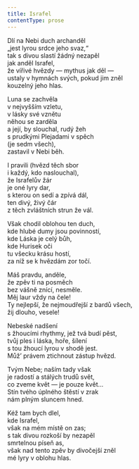 ```yaml
---
title: Israfel
contentType: prose
---
```


<section>

Dlí na Nebi duch archanděl  
„jest lyrou srdce jeho svaz,“  
tak s divou slastí žádný nezapěl  
jak anděl Israfel,  
že vířivé hvězdy — mythus jak děl —  
ustaly v hymnách svých, pokud jim zněl  
kouzelný jeho hlas.

</section>

<section>

Luna se zachvěla  
v nejvyšším vzletu,  
v lásky své vznětu  
něhou se zarděla  
a její, by slouchal, rudý žeh  
s prudkými Plejadami v spěch  
(je sedm všech),  
zastavil v Nebi běh.

</section>

<section>

I pravili (hvězd těch sbor  
i každý, kdo naslouchal),  
že Israfelův žár  
je oné lyry dar,  
s kterou on sedí a zpívá dál,  
ten divý, živý čár  
z těch zvláštních strun že vál.

</section>

<section>

Však chodil oblohou ten duch,  
kde hlubé dumy jsou povinností,  
kde Láska je celý bůh,  
kde Hurisek oči  
tu všecku krásu hostí,  
za níž se k hvězdám zor točí.

</section>

<section>

Máš pravdu, anděle,  
že zpěv ti na posměch  
bez vášně znící, nesměle.  
Měj laur vždy na čele!  
Ty nejlepší, že nejmoudřejší z bardů všech,  
žij dlouho, vesele!

</section>

<section>

Nebeské nadšení  
s žhoucími rhythmy, jež tvá budí pěst,  
tvůj ples i láska, hoře, šílení  
s tou žhoucí lyrou v shodě jest.  
Můž’ právem ztichnout zástup hvězd.

</section>

<section>

Tvým Nebe; naším tady však  
je radostí a stálých trudů svět,  
co zveme květ — je pouze květ…  
Stín tvého úplného štěstí v zrak  
nám plným sluncem hned.

</section>

<section>

Kéž tam bych dlel,  
kde Israfel,  
však na mém místě on zas;  
s tak divou rozkoší by nezapěl  
smrtelnou píseň as,  
však nad tento zpěv by divočejší zněl  
mé lyry v oblohu hlas.

</section>
